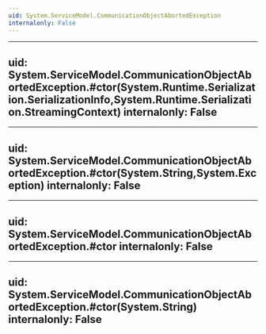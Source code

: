 ```yaml
---
uid: System.ServiceModel.CommunicationObjectAbortedException
internalonly: False
---
```


---
uid: System.ServiceModel.CommunicationObjectAbortedException.#ctor(System.Runtime.Serialization.SerializationInfo,System.Runtime.Serialization.StreamingContext)
internalonly: False
---

---
uid: System.ServiceModel.CommunicationObjectAbortedException.#ctor(System.String,System.Exception)
internalonly: False
---

---
uid: System.ServiceModel.CommunicationObjectAbortedException.#ctor
internalonly: False
---

---
uid: System.ServiceModel.CommunicationObjectAbortedException.#ctor(System.String)
internalonly: False
---
